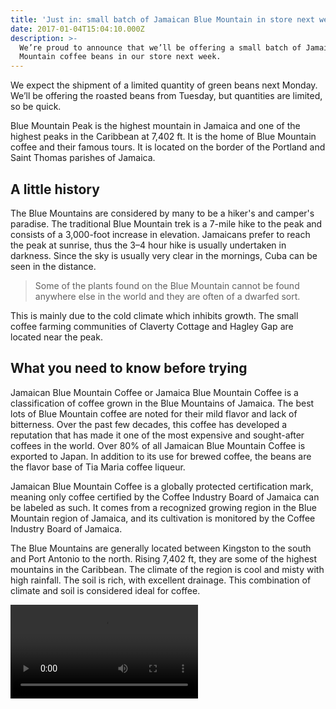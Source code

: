 ```yaml
---
title: 'Just in: small batch of Jamaican Blue Mountain in store next week'
date: 2017-01-04T15:04:10.000Z
description: >-
  We’re proud to announce that we’ll be offering a small batch of Jamaica Blue
  Mountain coffee beans in our store next week.
---
```


We expect the shipment of a limited quantity of green beans next Monday. We’ll be offering the roasted beans from Tuesday, but quantities are limited, so be quick.

Blue Mountain Peak is the highest mountain in Jamaica and one of the highest peaks in the Caribbean at 7,402 ft. It is the home of Blue Mountain coffee and their famous tours. It is located on the border of the Portland and Saint Thomas parishes of Jamaica.

## A little history

The Blue Mountains are considered by many to be a hiker's and camper's paradise. The traditional Blue Mountain trek is a 7-mile hike to the peak and consists of a 3,000-foot increase in elevation. Jamaicans prefer to reach the peak at sunrise, thus the 3–4 hour hike is usually undertaken in darkness. Since the sky is usually very clear in the mornings, Cuba can be seen in the distance.

>Some of the plants found on the Blue Mountain cannot be found anywhere else in the world and they are often of a dwarfed sort.

This is mainly due to the cold climate which inhibits growth. The small coffee farming communities of Claverty Cottage and Hagley Gap are located near the peak.

## What you need to know before trying

Jamaican Blue Mountain Coffee or Jamaica Blue Mountain Coffee is a classification of coffee grown in the Blue Mountains of Jamaica. The best lots of Blue Mountain coffee are noted for their mild flavor and lack of bitterness. Over the past few decades, this coffee has developed a reputation that has made it one of the most expensive and sought-after coffees in the world. Over 80% of all Jamaican Blue Mountain Coffee is exported to Japan. In addition to its use for brewed coffee, the beans are the flavor base of Tia Maria coffee liqueur.

Jamaican Blue Mountain Coffee is a globally protected certification mark, meaning only coffee certified by the Coffee Industry Board of Jamaica can be labeled as such. It comes from a recognized growing region in the Blue Mountain region of Jamaica, and its cultivation is monitored by the Coffee Industry Board of Jamaica.

The Blue Mountains are generally located between Kingston to the south and Port Antonio to the north. Rising 7,402 ft, they are some of the highest mountains in the Caribbean. The climate of the region is cool and misty with high rainfall. The soil is rich, with excellent drainage. This combination of climate and soil is considered ideal for coffee.

<video id="mwe_player_0_html5_api" preload="metadata" class="vjs-tech" data-durationhint="635" data-mwtitle="Big_Buck_Bunny_4K.webm" data-mwprovider="wikimediacommons" tabindex="-1" src="//upload.wikimedia.org/wikipedia/commons/transcoded/c/c0/Big_Buck_Bunny_4K.webm/Big_Buck_Bunny_4K.webm.1080p.webm"><source src="//upload.wikimedia.org/wikipedia/commons/transcoded/c/c0/Big_Buck_Bunny_4K.webm/Big_Buck_Bunny_4K.webm.480p.webm" type="video/webm; codecs=&quot;vp8, vorbis&quot;" data-title="SD WebM (480P)" data-shorttitle="WebM 480P" data-transcodekey="480p.webm" data-width="854" data-height="480" data-bandwidth="1205832" data-framerate="60002.4" res="480" label="SD 480p"><source src="//upload.wikimedia.org/wikipedia/commons/transcoded/c/c0/Big_Buck_Bunny_4K.webm/Big_Buck_Bunny_4K.webm.480p.vp9.webm" type="video/webm; codecs=&quot;vp9, opus&quot;" data-title="SD VP9 (480P)" data-shorttitle="VP9 480P" data-transcodekey="480p.vp9.webm" data-width="854" data-height="480" data-bandwidth="1218440" data-framerate="60002.4" res="480" label="SD 480p"><source src="//upload.wikimedia.org/wikipedia/commons/transcoded/c/c0/Big_Buck_Bunny_4K.webm/Big_Buck_Bunny_4K.webm.720p.webm" type="video/webm; codecs=&quot;vp8, vorbis&quot;" data-title="HD WebM (720P)" data-shorttitle="WebM 720P" data-transcodekey="720p.webm" data-width="1280" data-height="720" data-bandwidth="1820920" data-framerate="60002.4" res="720" label="HD 720p"><source src="//upload.wikimedia.org/wikipedia/commons/transcoded/c/c0/Big_Buck_Bunny_4K.webm/Big_Buck_Bunny_4K.webm.720p.vp9.webm" type="video/webm; codecs=&quot;vp9, opus&quot;" data-title="HD VP9 (720P)" data-shorttitle="VP9 720P" data-transcodekey="720p.vp9.webm" data-width="1280" data-height="720" data-bandwidth="2124000" data-framerate="60002.4" res="720" label="HD 720p"><source src="//upload.wikimedia.org/wikipedia/commons/transcoded/c/c0/Big_Buck_Bunny_4K.webm/Big_Buck_Bunny_4K.webm.1080p.webm" type="video/webm; codecs=&quot;vp8, vorbis&quot;" data-title="Full HD WebM (1080P)" data-shorttitle="WebM 1080P" data-transcodekey="1080p.webm" data-width="1920" data-height="1080" data-bandwidth="2716488" data-framerate="60002.4" res="1080" label="HD 1080p"><source src="//upload.wikimedia.org/wikipedia/commons/transcoded/c/c0/Big_Buck_Bunny_4K.webm/Big_Buck_Bunny_4K.webm.1080p.vp9.webm" type="video/webm; codecs=&quot;vp9, opus&quot;" data-title="Full HD VP9 (1080P)" data-shorttitle="VP9 1080P" data-transcodekey="1080p.vp9.webm" data-width="1920" data-height="1080" data-bandwidth="3788064" data-framerate="60002.4" res="1080" label="HD 1080p"><source src="//upload.wikimedia.org/wikipedia/commons/transcoded/c/c0/Big_Buck_Bunny_4K.webm/Big_Buck_Bunny_4K.webm.1440p.vp9.webm" type="video/webm; codecs=&quot;vp9, opus&quot;" data-title="UHD VP9 (1440P)" data-shorttitle="VP9 1440P" data-transcodekey="1440p.vp9.webm" data-width="2560" data-height="1440" data-bandwidth="7935064" data-framerate="60002.4" res="1440" label="UHD 1440p"><source src="//upload.wikimedia.org/wikipedia/commons/transcoded/c/c0/Big_Buck_Bunny_4K.webm/Big_Buck_Bunny_4K.webm.2160p.vp9.webm" type="video/webm; codecs=&quot;vp9, opus&quot;" data-title="4K UHD VP9 (2160P)" data-shorttitle="VP9 2160P" data-transcodekey="2160p.vp9.webm" data-width="3840" data-height="2160" data-bandwidth="16450144" data-framerate="60002.4" res="2160" label="UHD 2160p"><source src="//upload.wikimedia.org/wikipedia/commons/c/c0/Big_Buck_Bunny_4K.webm" type="video/webm; codecs=&quot;vp8, vorbis&quot;" data-title="Original WebM file, 4,000 × 2,250 (37.38 Mbps)" data-shorttitle="WebM source" data-width="4000" data-height="2250" data-bandwidth="37378615" data-framerate="60002.4" res="99999" label="WebM source"><source src="//upload.wikimedia.org/wikipedia/commons/transcoded/c/c0/Big_Buck_Bunny_4K.webm/Big_Buck_Bunny_4K.webm.120p.vp9.webm" type="video/webm; codecs=&quot;vp9, opus&quot;" data-title="Lowest bandwidth VP9 (120P)" data-shorttitle="VP9 120P" data-transcodekey="120p.vp9.webm" data-width="214" data-height="120" data-bandwidth="197968" data-framerate="60002.4" res="120" label="Low 120p"><source src="//upload.wikimedia.org/wikipedia/commons/transcoded/c/c0/Big_Buck_Bunny_4K.webm/Big_Buck_Bunny_4K.webm.160p.webm" type="video/webm; codecs=&quot;vp8, vorbis&quot;" data-title="Low bandwidth WebM (160P)" data-shorttitle="WebM 160P" data-transcodekey="160p.webm" data-width="284" data-height="160" data-bandwidth="350880" data-framerate="60002.4" res="160" label="Low 160p"><source src="//upload.wikimedia.org/wikipedia/commons/transcoded/c/c0/Big_Buck_Bunny_4K.webm/Big_Buck_Bunny_4K.webm.180p.vp9.webm" type="video/webm; codecs=&quot;vp9, opus&quot;" data-title="Low bandwidth VP9 (180P)" data-shorttitle="VP9 180P" data-transcodekey="180p.vp9.webm" data-width="320" data-height="180" data-bandwidth="275064" data-framerate="60002.4" res="180" label="Low 180p"><source src="//upload.wikimedia.org/wikipedia/commons/transcoded/c/c0/Big_Buck_Bunny_4K.webm/Big_Buck_Bunny_4K.webm.240p.vp9.webm" type="video/webm; codecs=&quot;vp9, opus&quot;" data-title="Small VP9 (240P)" data-shorttitle="VP9 240P" data-transcodekey="240p.vp9.webm" data-width="426" data-height="240" data-bandwidth="383864" data-framerate="60002.4" res="240" label="Low 240p"><source src="//upload.wikimedia.org/wikipedia/commons/transcoded/c/c0/Big_Buck_Bunny_4K.webm/Big_Buck_Bunny_4K.webm.240p.webm" type="video/webm; codecs=&quot;vp8, vorbis&quot;" data-title="Small WebM (240P)" data-shorttitle="WebM 240P" data-transcodekey="240p.webm" data-width="426" data-height="240" data-bandwidth="384968" data-framerate="60002.4" res="240" label="Low 240p"><source src="//upload.wikimedia.org/wikipedia/commons/transcoded/c/c0/Big_Buck_Bunny_4K.webm/Big_Buck_Bunny_4K.webm.360p.webm" type="video/webm; codecs=&quot;vp8, vorbis&quot;" data-title="WebM (360P)" data-shorttitle="WebM 360P" data-transcodekey="360p.webm" data-width="640" data-height="360" data-bandwidth="659856" data-framerate="60002.4" res="360" label="SD 360p"><source src="//upload.wikimedia.org/wikipedia/commons/transcoded/c/c0/Big_Buck_Bunny_4K.webm/Big_Buck_Bunny_4K.webm.360p.vp9.webm" type="video/webm; codecs=&quot;vp9, opus&quot;" data-title="VP9 (360P)" data-shorttitle="VP9 360P" data-transcodekey="360p.vp9.webm" data-width="640" data-height="360" data-bandwidth="718320" data-framerate="60002.4" res="360" label="SD 360p"></video>

